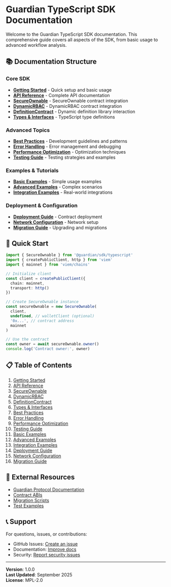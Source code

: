 # Guardian TypeScript SDK Documentation

Welcome to the Guardian TypeScript SDK documentation. This comprehensive guide covers all aspects of the SDK, from basic usage to advanced workflow analysis.

## 📚 **Documentation Structure**

### **Core SDK**
- [**Getting Started**](./getting-started.md) - Quick setup and basic usage
- [**API Reference**](./api-reference.md) - Complete API documentation
- [**SecureOwnable**](./secure-ownable.md) - SecureOwnable contract integration
- [**DynamicRBAC**](./dynamic-rbac.md) - DynamicRBAC contract integration
- [**DefinitionContract**](./definition-contract.md) - Dynamic definition library interaction
- [**Types & Interfaces**](./types-interfaces.md) - TypeScript type definitions


### **Advanced Topics**
- [**Best Practices**](./best-practices.md) - Development guidelines and patterns
- [**Error Handling**](./error-handling.md) - Error management and debugging
- [**Performance Optimization**](./performance.md) - Optimization techniques
- [**Testing Guide**](./testing.md) - Testing strategies and examples

### **Examples & Tutorials**
- [**Basic Examples**](./examples-basic.md) - Simple usage examples
- [**Advanced Examples**](./examples-advanced.md) - Complex scenarios
- [**Integration Examples**](./examples-integration.md) - Real-world integrations

### **Deployment & Configuration**
- [**Deployment Guide**](./deployment.md) - Contract deployment
- [**Network Configuration**](./network-config.md) - Network setup
- [**Migration Guide**](./migration.md) - Upgrading and migrations

## 🚀 **Quick Start**

```typescript
import { SecureOwnable } from '@guardian/sdk/typescript'
import { createPublicClient, http } from 'viem'
import { mainnet } from 'viem/chains'

// Initialize client
const client = createPublicClient({
  chain: mainnet,
  transport: http()
})

// Create SecureOwnable instance
const secureOwnable = new SecureOwnable(
  client,
  undefined, // walletClient (optional)
  '0x...', // contract address
  mainnet
)

// Use the contract
const owner = await secureOwnable.owner()
console.log('Contract owner:', owner)
```

## 📋 **Table of Contents**

1. [Getting Started](./getting-started.md)
2. [API Reference](./api-reference.md)
3. [SecureOwnable](./secure-ownable.md)
4. [DynamicRBAC](./dynamic-rbac.md)
5. [DefinitionContract](./definition-contract.md)
6. [Types & Interfaces](./types-interfaces.md)
7. [Best Practices](./best-practices.md)
8. [Error Handling](./error-handling.md)
9. [Performance Optimization](./performance.md)
10. [Testing Guide](./testing.md)
11. [Basic Examples](./examples-basic.md)
12. [Advanced Examples](./examples-advanced.md)
13. [Integration Examples](./examples-integration.md)
14. [Deployment Guide](./deployment.md)
15. [Network Configuration](./network-config.md)
16. [Migration Guide](./migration.md)

## 🔗 **External Resources**

- [Guardian Protocol Documentation](../README.md)
- [Contract ABIs](../../abi/)
- [Migration Scripts](../../../migrations/)
- [Test Examples](../../../test/)

## 📞 **Support**

For questions, issues, or contributions:
- GitHub Issues: [Create an issue](https://github.com/PracticalParticle/Guardian/issues)
- Documentation: [Improve docs](https://github.com/PracticalParticle/Guardian/tree/main/sdk/typescript/docs)
- Security: [Report security issues](mailto:security@particlecrypto.com)

---

**Version**: 1.0.0  
**Last Updated**: September 2025  
**License**: MPL-2.0

